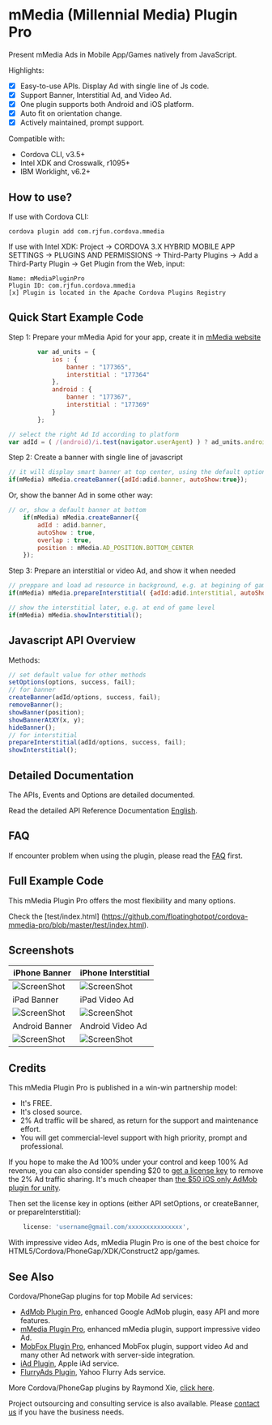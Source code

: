 # mMedia (Millennial Media) Plugin Pro #

Present mMedia Ads in Mobile App/Games natively from JavaScript. 

Highlights:
- [x] Easy-to-use APIs. Display Ad with single line of Js code.
- [x] Support Banner, Interstitial Ad, and Video Ad.
- [x] One plugin supports both Android and iOS platform.
- [x] Auto fit on orientation change.
- [x] Actively maintained, prompt support.

Compatible with:

* Cordova CLI, v3.5+
* Intel XDK and Crosswalk, r1095+
* IBM Worklight, v6.2+

## How to use? ##

If use with Cordova CLI:
```
cordova plugin add com.rjfun.cordova.mmedia
```

If use with Intel XDK:
Project -> CORDOVA 3.X HYBRID MOBILE APP SETTINGS -> PLUGINS AND PERMISSIONS -> Third-Party Plugins ->
Add a Third-Party Plugin -> Get Plugin from the Web, input:
```
Name: mMediaPluginPro
Plugin ID: com.rjfun.cordova.mmedia
[x] Plugin is located in the Apache Cordova Plugins Registry
```

## Quick Start Example Code ##

Step 1: Prepare your mMedia Apid for your app, create it in [mMedia website](http://www.mmedia.com/)

```javascript
		var ad_units = {
			ios : {
				banner : "177365",
				interstitial : "177364"
			},
			android : {
				banner : "177367",
				interstitial : "177369"
			}
		};

// select the right Ad Id according to platform
var adId = ( /(android)/i.test(navigator.userAgent) ) ? ad_units.android : ad_units.ios;
```

Step 2: Create a banner with single line of javascript

```javascript
// it will display smart banner at top center, using the default options
if(mMedia) mMedia.createBanner({adId:adid.banner, autoShow:true});
```

Or, show the banner Ad in some other way:

```javascript
// or, show a default banner at bottom
	if(mMedia) mMedia.createBanner({
		adId : adid.banner,
		autoShow : true,
		overlap : true,
		position : mMedia.AD_POSITION.BOTTOM_CENTER
	});
```

Step 3: Prepare an interstitial or video Ad, and show it when needed

```javascript
// preppare and load ad resource in background, e.g. at begining of game level
if(mMedia) mMedia.prepareInterstitial( {adId:adid.interstitial, autoShow:false} );

// show the interstitial later, e.g. at end of game level
if(mMedia) mMedia.showInterstitial();
```

## Javascript API Overview ##

Methods:
```javascript
// set default value for other methods
setOptions(options, success, fail);
// for banner
createBanner(adId/options, success, fail);
removeBanner();
showBanner(position);
showBannerAtXY(x, y);
hideBanner();
// for interstitial
prepareInterstitial(adId/options, success, fail);
showInterstitial();
```

## Detailed Documentation ##

The APIs, Events and Options are detailed documented.

Read the detailed API Reference Documentation [English](https://github.com/floatinghotpot/cordova-mmedia-pro/wiki).

## FAQ ##

If encounter problem when using the plugin, please read the [FAQ](https://github.com/floatinghotpot/cordova-mmedia-pro/wiki/FAQ) first.

## Full Example Code ##

This mMedia Plugin Pro offers the most flexibility and many options.

Check the [test/index.html] (https://github.com/floatinghotpot/cordova-mmedia-pro/blob/master/test/index.html).

## Screenshots ##

iPhone Banner | iPhone Interstitial
-------|---------------
![ScreenShot](docs/iphone_banner.jpg) | ![ScreenShot](docs/iphone_interstitial.jpg)
 iPad Banner | iPad Video Ad
![ScreenShot](docs/ipad_banner.jpg) | ![ScreenShot](docs/ipad_video.jpg)
 Android Banner | Android Video Ad
![ScreenShot](docs/android_banner.jpg) | ![ScreenShot](docs/android_video.jpg)

## Credits ##

This mMedia Plugin Pro is published in a win-win partnership model:
- It's FREE. 
- It's closed source.
- 2% Ad traffic will be shared, as return for the support and maintenance effort.
- You will get commercial-level support with high priority, prompt and professional.

If you hope to make the Ad 100% under your control and keep 100% Ad revenue, you can also consider spending $20 to [get a license key](https://www.paypal.com/cgi-bin/webscr?cmd=_s-xclick&hosted_button_id=HJCR6JFWTNNFW) to remove the 2% Ad traffic sharing.
It's much cheaper than [the $50 iOS only AdMob plugin for unity](https://prime31.com/plugins). 

Then set the license key in options (either API setOptions, or createBanner, or prepareInterstitial):
```javascript
    license: 'username@gmail.com/xxxxxxxxxxxxxxx',
```

With impressive video Ads, mMedia Plugin Pro is one of the best choice for HTML5/Cordova/PhoneGap/XDK/Construct2 app/games.

## See Also ##

Cordova/PhoneGap plugins for top Mobile Ad services:

* [AdMob Plugin Pro](https://github.com/floatinghotpot/cordova-admob-pro), enhanced Google AdMob plugin, easy API and more features.
* [mMedia Plugin Pro](https://github.com/floatinghotpot/cordova-mmedia-pro), enhanced mMedia plugin, support impressive video Ad.
* [MobFox Plugin Pro](https://github.com/floatinghotpot/cordova-mobfox-pro), enhanced MobFox plugin, support video Ad and many other Ad network with server-side integration.
* [iAd Plugin](https://github.com/floatinghotpot/cordova-plugin-iad), Apple iAd service. 
* [FlurryAds Plugin](https://github.com/floatinghotpot/cordova-plugin-flurry), Yahoo Flurry Ads service.

More Cordova/PhoneGap plugins by Raymond Xie, [click here](http://floatinghotpot.github.io/).

Project outsourcing and consulting service is also available. Please [contact us](http://floatinghotpot.github.io) if you have the business needs.


